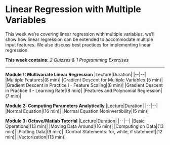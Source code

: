 # Linear Regression with Multiple Variables
This week we’re covering linear regression with multiple variables. we’ll show how linear regression can be extended to accommodate multiple input features. We also discuss best practices for implementing linear regression.

**This week contains:** *2 Quizzes & 1 Programming Exercises*

----

**Module 1: Multivariate Linear Regression**
|Lecture|Duration|
|--|--|
|Multiple Features|(8 min)|
|Gradient Descent for Multiple Variables|(5 min)|
|Gradient Descent in Practice I - Feature Scaling|(8 min)|
|Gradient Descent in Practice II - Learning Rate|(8 min)|
|Features and Polynomial Regression|(7 min)|

**Module 2: Computing Parameters Analytically**
|Lecture|Duration|
|--|--|
|Normal Equation|(16 min)|
|Normal Equation Noninvertibility|(5 min)|

**Module 3: Octave/Matlab Tutorial**
|Lecture|Duration|
|--|--|
|Basic Operations|(13 min)|
|Moving Data Around|(16 min)|
|Computing on Data|(13 min)|
|Plotting Data|(9 min)|
|Control Statements: for, while, if statement|(12 min)|
|Vectorization|(13 min)|